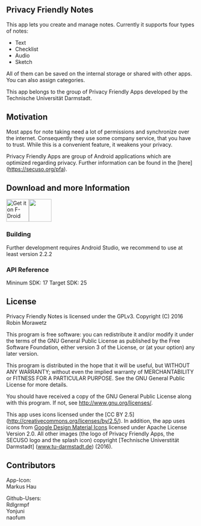 ## Privacy Friendly Notes

This app lets you create and manage notes. Currently it supports four types of notes:
- Text 
- Checklist
- Audio
- Sketch

All of them can be saved on the internal storage or shared with other apps. You can also assign categories.


This app belongs to the group of Privacy Friendly Apps developed by the Technische Universität Darmstadt. 

## Motivation

Most apps for note taking need a lot of permissions and synchronize over the internet. Consequently they use some company service, that you have to trust. While this is a convenient feature, it weakens your privacy.

Privacy Friendly Apps are group of Android applications which are optimized regarding privacy. Further information can be found in the [here] (https://secuso.org/pfa).

## Download and more Information

[<img src="https://f-droid.org/badge/get-it-on.png" alt="Get it on F-Droid" height="60">](https://f-droid.org/repository/browse/?fdid=org.secuso.privacyfriendlynotes)<a href="https://play.google.com/store/apps/details?id=org.secuso.privacyfriendlynotes"><img src="https://play.google.com/intl/en_us/badges/images/generic/en_badge_web_generic.png" height="60"></a>

### Building

Further development requires Android Studio, we recommend to use at least version 2.2.2
 
### API Reference

Mininum SDK: 17
Target SDK: 25

## License

Privacy Friendly Notes is licensed under the GPLv3.
Copyright (C) 2016  Robin Morawetz

This program is free software: you can redistribute it and/or modify
it under the terms of the GNU General Public License as published by
the Free Software Foundation, either version 3 of the License, or
(at your option) any later version.

This program is distributed in the hope that it will be useful,
but WITHOUT ANY WARRANTY; without even the implied warranty of
MERCHANTABILITY or FITNESS FOR A PARTICULAR PURPOSE.  See the
GNU General Public License for more details.

You should have received a copy of the GNU General Public License
along with this program. If not, see <http://www.gnu.org/licenses/>.

This app uses icons licensed under the [CC BY 2.5] (http://creativecommons.org/licenses/by/2.5/). In addition, the app uses icons from [Google Design Material Icons](https://design.google.com/icons/index.html) licensed under Apache License Version 2.0. All other images (the logo of Privacy Friendly Apps, the SECUSO logo and the splash icon) copyright [Technische Universtität Darmstadt] (www.tu-darmstadt.de) (2016).

## Contributors

App-Icon: <br />
Markus Hau <br />

Github-Users: <br />
Rdlgrmpf <br />
Yonjuni <br />
naofum

